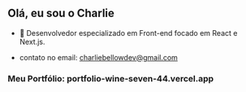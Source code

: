 ## Olá, eu sou o Charlie
- 🌱 Desenvolvedor especializado em Front-end focado em React e Next.js.

- contato no email: charliebellowdev@gmail.com


### Meu Portfólio: portfolio-wine-seven-44.vercel.app



